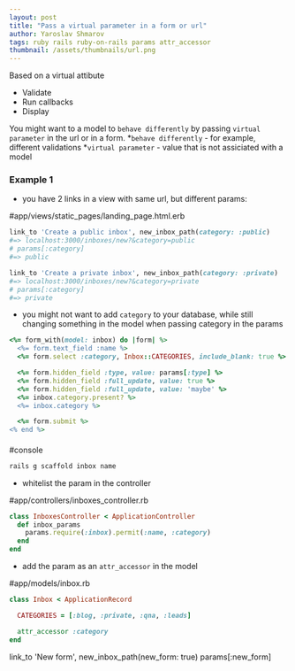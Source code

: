 ```yaml
---
layout: post
title: "Pass a virtual parameter in a form or url"
author: Yaroslav Shmarov
tags: ruby rails ruby-on-rails params attr_accessor
thumbnail: /assets/thumbnails/url.png
---
```


Based on a virtual attibute
* Validate
* Run callbacks
* Display


You might want to a model to `behave differently` by passing `virtual parameter` in the url or in a form.
*`behave differently` - for example, different validations
*`virtual parameter` - value that is not assiciated with a model

### Example 1

* you have 2 links in a view with same url, but different params:

#app/views/static_pages/landing_page.html.erb
```ruby
link_to 'Create a public inbox', new_inbox_path(category: :public)
#=> localhost:3000/inboxes/new?&category=public
# params[:category]
#=> public

link_to 'Create a private inbox', new_inbox_path(category: :private)
#=> localhost:3000/inboxes/new?&category=private
# params[:category]
#=> private
```

* you might not want to add `category` to your database, while still changing something in the model when passing category in the params

```ruby
<%= form_with(model: inbox) do |form| %>
  <%= form.text_field :name %>
  <%= form.select :category, Inbox::CATEGORIES, include_blank: true %>

  <%= form.hidden_field :type, value: params[:type] %>
  <%= form.hidden_field :full_update, value: true %>
  <%= form.hidden_field :full_update, value: 'maybe' %>
  <%= inbox.category.present? %>
  <%= inbox.category %>

  <%= form.submit %>
<% end %>
```

####

#console
```sh
rails g scaffold inbox name
```

* whitelist the param in the controller

#app/controllers/inboxes_controller.rb
```ruby
class InboxesController < ApplicationController
  def inbox_params
    params.require(:inbox).permit(:name, :category)
  end
end
```

* add the param as an `attr_accessor` in the model

#app/models/inbox.rb
```ruby
class Inbox < ApplicationRecord

  CATEGORIES = [:blog, :private, :qna, :leads]

  attr_accessor :category
end
```



link_to 'New form', new_inbox_path(new_form: true)
params[:new_form]
